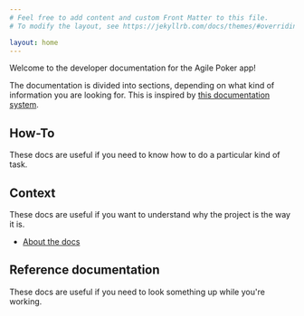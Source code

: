 ```yaml
---
# Feel free to add content and custom Front Matter to this file.
# To modify the layout, see https://jekyllrb.com/docs/themes/#overriding-theme-defaults

layout: home
---
```


Welcome to the developer documentation for the Agile Poker app!

The documentation is divided into sections, depending on what kind of information you are looking for. This is inspired by [this documentation system](https://documentation.divio.com/).

## How-To

These docs are useful if you need to know how to do a particular kind of task.

## Context

These docs are useful if you want to understand why the project is the way it is.

- [About the docs](/context/docs.md)

## Reference documentation

These docs are useful if you need to look something up while you're working.

